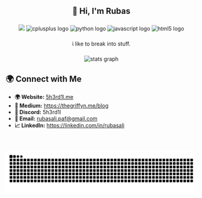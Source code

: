 <h2 align="center">👋 Hi, I'm Rubas</h2>

###

<div align="center">
   <img src="https://img.shields.io/badge/cybersecurity-%2314354C.svg?&style=for-the-badge&logo=cybersecurity&logoColor=white"/>
  <img src="https://cdn.jsdelivr.net/gh/devicons/devicon/icons/cplusplus/cplusplus-original.svg" alt="cplusplus logo"  />
  <img src="https://cdn.jsdelivr.net/gh/devicons/devicon/icons/python/python-original.svg" alt="python logo"  />
  <img src="https://cdn.jsdelivr.net/gh/devicons/devicon/icons/javascript/javascript-original.svg" alt="javascript logo"  />
  <img src="https://cdn.jsdelivr.net/gh/devicons/devicon/icons/html5/html5-original.svg" alt="html5 logo"  />
</div>

###

<p align="center">i like to break into stuff.</p>

###

<div align="center">
  <img src="https://github-readme-stats.vercel.app/api?username=5h3rd1l&hide_title=false&hide_rank=false&show_icons=true&include_all_commits=true&count_private=true&disable_animations=false&theme=dracula&locale=en&hide_border=false" height="150" alt="stats graph"  />
</div>

## 🌍 **Connect with Me**
<ul>
  <li><b>🌍 Website:</b> <a href="https://5h3rd1l.vercel.app/" target="_blank">5h3rd1l.me</a></li>
  <li><b>📜 Medium:</b> <a href="https://medium.com/@rubasali.paf" target="_blank">https://thegriffyn.me/blog</a></li>
  <li><b>🚀 Discord:</b> 5h3rd1l</li>
  <li><b>📩 Email:</b> <a href="mailto:rubasali.paf@gmail.com">rubasali.paf@gmail.com</a></li>
  <li><b>📈 LinkedIn:</b> <a href="https://linkedin.com/in/rubasali" target="_blank">https://linkedin.com/in/rubasali</a></li>
</ul>

###

<br clear="both">

![snake gif](https://github.com/5h3rd1l/5h3rd1l/blob/output/github-snake-dark.svg)

###
